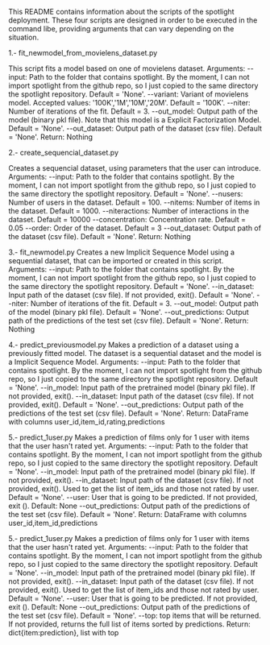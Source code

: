 This README contains information about the scripts of the spotlight
deployment. These four scripts are designed in order to be executed in
the command libe, providing arguments that can vary depending on the
situation.

1.- fit_newmodel_from_movielens_dataset.py

This script fits a model based on one of movielens dataset. Arguments:
\--input: Path to the folder that contains spotlight. By the moment, I
can not import spotlight from the github repo, so I just copied to the
same directory the spotlight repository. Default = \'None\'. \--variant:
Variant of movielens model. Accepted values:
\'100K\',\'1M\',\'10M\',\'20M\'. Default = \'100K\'. \--niter: Number of
iterations of the fit. Default = 3. \--out_model: Output path of the
model (binary pkl file). Note that this model is a Explicit
Factorization Model. Default = \'None\'. \--out_dataset: Output path of
the dataset (csv file). Default = \'None\'. Return: Nothing

2.- create_sequencial_dataset.py

Creates a sequencial dataset, using parameters that the user can
introduce. Arguments: \--input: Path to the folder that contains
spotlight. By the moment, I can not import spotlight from the github
repo, so I just copied to the same directory the spotlight repository.
Default = \'None\'. \--nusers: Number of users in the dataset. Default =
100. \--nitems: Number of items in the dataset. Default = 1000.
\--niteractions: Number of interactions in the dataset. Default = 10000
\--concentration: Concentration rate. Default = 0.05 \--order: Order of
the dataset. Default = 3 \--out_dataset: Output path of the dataset (csv
file). Default = \'None\'. Return: Nothing

3.- fit_newmodel.py Creates a new Implicit Sequence Model using a
sequential dataset, that can be imported or created in this script.
Arguments: \--input: Path to the folder that contains spotlight. By the
moment, I can not import spotlight from the github repo, so I just
copied to the same directory the spotlight repository. Default =
\'None\'. \--in_dataset: Input path of the dataset (csv file). If not
provided, exit(). Default = \'None\'. \--niter: Number of iterations of
the fit. Default = 3. \--out_model: Output path of the model (binary pkl
file). Default = \'None\'. \--out_predictions: Output path of the
predictions of the test set (csv file). Default = \'None\'. Return:
Nothing

4.- predict_previousmodel.py Makes a prediction of a dataset using a
previously fitted model. The dataset is a sequential dataset and the
model is a Implicit Sequence Model. Arguments: \--input: Path to the
folder that contains spotlight. By the moment, I can not import
spotlight from the github repo, so I just copied to the same directory
the spotlight repository. Default = \'None\'. \--in_model: Input path of
the pretrained model (binary pkl file). If not provided, exit().
\--in_dataset: Input path of the dataset (csv file). If not provided,
exit(). Default = \'None\'. \--out_predictions: Output path of the
predictions of the test set (csv file). Default = \'None\'. Return:
DataFrame with columns user_id,item_id,rating,predictions

5.- predict_1user.py Makes a prediction of films only for 1 user with
items that the user hasn\'t rated yet. Arguments: \--input: Path to the
folder that contains spotlight. By the moment, I can not import
spotlight from the github repo, so I just copied to the same directory
the spotlight repository. Default = \'None\'. \--in_model: Input path of
the pretrained model (binary pkl file). If not provided, exit().
\--in_dataset: Input path of the dataset (csv file). If not provided,
exit(). Used to get the list of item_ids and those not rated by user.
Default = \'None\'. \--user: User that is going to be predicted. If not
provided, exit (). Default: None \--out_predictions: Output path of the
predictions of the test set (csv file). Default = \'None\'. Return:
DataFrame with columns user_id,item_id,predictions

5.- predict_1user.py Makes a prediction of films only for 1 user with
items that the user hasn\'t rated yet. Arguments: \--input: Path to the
folder that contains spotlight. By the moment, I can not import
spotlight from the github repo, so I just copied to the same directory
the spotlight repository. Default = \'None\'. \--in_model: Input path of
the pretrained model (binary pkl file). If not provided, exit().
\--in_dataset: Input path of the dataset (csv file). If not provided,
exit(). Used to get the list of item_ids and those not rated by user.
Default = \'None\'. \--user: User that is going to be predicted. If not
provided, exit (). Default: None \--out_predictions: Output path of the
predictions of the test set (csv file). Default = \'None\'. \--top: top
items that will be returned. If not provided, returns the full list of
items sorted by predictions. Return: dict{item:prediction}, list with
top
